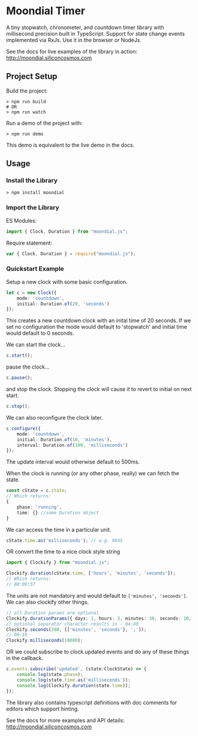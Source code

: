 # Moondial Timer
A tiny stopwatch, chronometer, and countdown timer library with millisecond precision built in TypeScript. Support for state change events implemented via RxJs. Use it in the browser or NodeJs.

See the docs for live examples of the library in action: http://moondial.siliconcosmos.com

## Project Setup
Build the project:
```
> npm run build
# OR
> npm run watch
```

Run a demo of the project with:
```
> npm run demo
```
This demo is equivalent to the live demo in the docs.


## Usage
### Install the Library
```
> npm install moondial
```
### Import the Library
ES Modules:
``` typescript
import { Clock, Duration } from "moondial.js";
```
Require statement:
``` typescript
var { Clock, Duration } = require("moondial.js");
```

### Quickstart Example
Setup a new clock with some basic configuration.
``` typescript
let c = new Clock({ 
    mode: 'countdown',
    initial: Duration.of(20, 'seconds')
});
```
This creates a new countdown clock with an inital time of 20 seconds. If we set no configuration the mode would default to 'stopwatch' and initial time would default to 0 seconds.

We can start the clock...
```typescript
c.start();
```
pause the clock...
```typescript
c.pause();
```
and stop the clock. Stopping the clock will cause it to revert to initial on next start.
```typescript
c.stop();
```
We can also reconfigure the clock later.
```typescript
c.configure({ 
    mode: 'countdown',
    initial: Duration.of(10, 'minutes'),
    interval: Duration.of(100, 'milliseconds')
});
```
The update interval would otherwise default to 500ms.

When the clock is running (or any other phase, really) we can fetch the state.
```typescript
const cState = c.state;
// Which returns:
{
    phase: 'running',
    time: {} //some Duration object
}
```
We can access the time in a particular unit.
```typescript
cState.time.as('milliseconds'); // e.g. 9845
```
OR convert the time to a nice clock style string
```typescript
import { Clockify } from "moondial.js";

Clockify.duration(cState.time, ['hours', 'minutes', 'seconds']);
// Which returns:
// 00:09:57
```
The units are not mandatory and would default to `['minutes', 'seconds']`. We can also clockify other things.
```typescript
// all Duration params are optional
Clockify.durationParams({ days: 1, hours: 3, minutes: 30, seconds: 10, milliseconds: 0 });
// optional separator character results in - 04;40
Clockify.seconds(280, [['minutes', 'seconds'], ';']);
// 00:10
Clockify.milliseconds(10000);
```
OR we could subscribe to clock updated events and do any of these things in the callback.
```typescript
c.events.subscribe('updated', (state:ClockState) => {
    console.log(state.phase);
    console.log(state.time.as('milliseconds'));
    console.log(Clockify.duration(state.time));
});
```

The library also contains typescript definitions with doc comments for editors which support hinting. 

See the docs for more examples and API details: http://moondial.siliconcosmos.com
